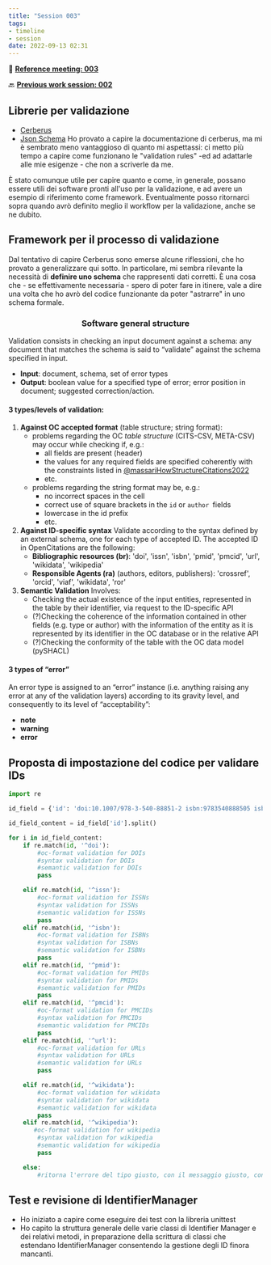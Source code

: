 ```yaml
---
title: "Session 003"
tags:
- timeline
- session
date: 2022-09-13 02:31
---
```

<span 
		class='ob-timelines'
		data-date="2022-09-13-00">
</span>

👥 [**Reference meeting: 003**](notes/meetings/meeting%20003.md)

🔙 [**Previous work session: 002**](notes/sessions/session%20002.md)

## Librerie per validazione
* [Cerberus](https://docs.python-cerberus.org/en/stable/)
* [Json Schema](https://json-schema.org/)
Ho provato a capire la documentazione di cerberus, ma mi è sembrato meno vantaggioso di quanto mi aspettassi: ci metto più tempo a capire come funzionano le "validation rules" -ed ad adattarle alle mie esigenze - che non a scriverle da me.

È stato comunque utile per capire quanto e come, in generale, possano essere utili dei software pronti all'uso per la validazione, e ad avere un esempio di riferimento come framework. Eventualmente posso ritornarci sopra quando avrò definito meglio il workflow per la validazione, anche se ne dubito. 


## Framework per il processo di validazione
Dal tentativo di capire Cerberus sono emerse alcune riflessioni, che ho provato a generalizzare qui sotto. In particolare, mi sembra rilevante la necessità di **definire uno schema** che rappresenti dati corretti. È una cosa che - se effettivamente necessaria - spero di poter fare in itinere, vale a dire una volta che ho avrò del codice funzionante da poter "astrarre" in uno schema formale. 


<h3 style="text-align:center;">Software general structure</h3>

Validation consists in checking an input document against a schema: any document that matches the schema is said to “validate” against the schema specified in input.

* **Input**: document, schema, set of error types
* **Output**: boolean value for a specified type of error; error position in document; suggested correction/action.


#### 3 types/levels of validation:

1. **Against OC accepted format** (table structure; string format):
    * problems regarding the OC _table structure_ (CITS-CSV, META-CSV) may occur while checking if, e.g.:
        * all fields are present (header)
        * the values for any required fields are specified coherently with the constraints listed in [@massariHowStructureCitations2022](notes/readings/@massariHowStructureCitations2022.md)
        * etc.
    * problems regarding the string format may be, e.g.:
        * no incorrect spaces in the cell
        * correct use of square brackets in the `id` or `author `fields
        * lowercase in the id prefix
        * etc.
2. **Against ID-specific syntax**
	Validate according to the syntax defined by an external schema, one for each type of accepted ID. The accepted ID in OpenCitations are the following:
	* **Bibliographic resources (br)**: 'doi', 'issn', 'isbn', 'pmid', 'pmcid', 'url', 'wikidata', 'wikipedia'
	* **Responsible Agents (ra)** (authors, editors, publishers): 'crossref', 'orcid', 'viaf', 'wikidata', 'ror'
3. **Semantic Validation**
	Involves:
	* Checking the actual existence of the input entities, represented in the table by their identifier, via request to the ID-specific API
	* (?)Checking the coherence of the information contained in other fields (e.g. type or author) with the information of the entity as it is represented by its identifier in the OC database or in the relative API
	* (?)Checking the conformity of the table with the OC data model (pySHACL)


#### 3 types of “error”

An error type is assigned to an “error” instance (i.e. anything raising any error at any of the validation layers) according to its gravity level, and consequently to its level of “acceptability”:
* **note**
* **warning**
* **error**





## Proposta di impostazione del codice per validare IDs
```python {title="ID_validation_structure1.py"}
import re

id_field = {'id': 'doi:10.1007/978-3-540-88851-2 isbn:9783540888505 isbn:9783540888512'}

id_field_content = id_field['id'].split()

for i in id_field_content:
    if re.match(id, '^doi'):
        #oc-format validation for DOIs
        #syntax validation for DOIs
        #semantic validation for DOIs
        pass

    elif re.match(id, '^issn'):
        #oc-format validation for ISSNs
        #syntax validation for ISSNs
        #semantic validation for ISSNs
        pass
    elif re.match(id, '^isbn'):
        #oc-format validation for ISBNs
        #syntax validation for ISBNs
        #semantic validation for ISBNs
        pass
    elif re.match(id, '^pmid'):
        #oc-format validation for PMIDs
        #syntax validation for PMIDs
        #semantic validation for PMIDs
        pass
    elif re.match(id, '^pmcid'):
        #oc-format validation for PMCIDs
        #syntax validation for PMCIDs
        #semantic validation for PMCIDs
        pass
    elif re.match(id, '^url'):
        #oc-format validation for URLs
        #syntax validation for URLs
        #semantic validation for URLs
        pass

    elif re.match(id, '^wikidata'):
        #oc-format validation for wikidata
        #syntax validation for wikidata
        #semantic validation for wikidata
        pass
    elif re.match(id, '^wikipedia'):
       #oc-format validation for wikipedia
        #syntax validation for wikipedia
        #semantic validation for wikipedia
        pass

    else:
        #ritorna l'errore del tipo giusto, con il messaggio giusto, con la posizione giusta
```

## Test e revisione di IdentifierManager
* Ho iniziato a capire come eseguire dei test con la libreria unittest
* Ho capito la struttura generale delle varie classi di Identifier Manager e dei relativi metodi, in preparazione della scrittura di classi che estendano IdentifierManager consentendo la gestione degli ID finora mancanti.